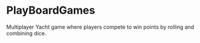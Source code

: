 # PlayBoardGames

Multiplayer Yacht game where players compete to win points by rolling and combining dice.

